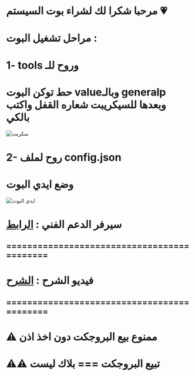 # مرحبا شكرا لك لشراء بوت السيستم 💗
# مراحل تشغيل البوت :
# 1- tools وروح للـ
# حط توكن البوت valueوبالـ generalp وبعدها للسيكريبت شعاره القفل واكتب بالكي
![سكريت](https://media.discordapp.net/attachments/1167807398572990555/1167826319925583972/image.png)
# 2- روح لملف config.json
# وضع ايدي البوت
![ايدي البوت](https://media.discordapp.net/attachments/1167807398572990555/1167826912425545770/image.png)
# سيرفر الدعم الفني : [الرابط](https://discord.gg/g-p)
## ===========================================
# فيديو الشرح : [الشرح](https://imgur.com/a/PtKkN1V)
## ===========================================
# ⚠️ ممنوع بيع البروجكت دون اخذ اذن
# ⚠️⚠️ تبيع البروجكت === بلاك ليست